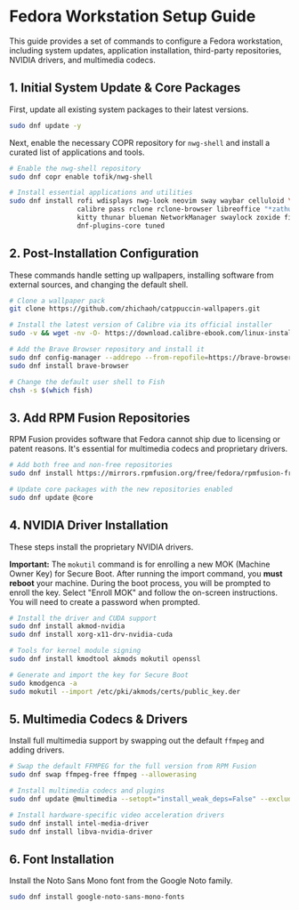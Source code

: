 # Fedora Workstation Setup Guide

This guide provides a set of commands to configure a Fedora workstation, including system updates, application installation, third-party repositories, NVIDIA drivers, and multimedia codecs.

## 1. Initial System Update & Core Packages

First, update all existing system packages to their latest versions.

```bash
sudo dnf update -y
```

Next, enable the necessary COPR repository for `nwg-shell` and install a curated list of applications and tools.

```bash
# Enable the nwg-shell repository
sudo dnf copr enable tofik/nwg-shell

# Install essential applications and utilities
sudo dnf install rofi wdisplays nwg-look neovim sway waybar celluloid \
                 calibre pass rclone rclone-browser libreoffice "*zathura*" \
                 kitty thunar blueman NetworkManager swaylock zoxide fish \
                 dnf-plugins-core tuned
```

## 2. Post-Installation Configuration

These commands handle setting up wallpapers, installing software from external sources, and changing the default shell.

```bash
# Clone a wallpaper pack
git clone https://github.com/zhichaoh/catppuccin-wallpapers.git

# Install the latest version of Calibre via its official installer
sudo -v && wget -nv -O- https://download.calibre-ebook.com/linux-installer.sh | sudo sh /dev/stdin

# Add the Brave Browser repository and install it
sudo dnf config-manager --addrepo --from-repofile=https://brave-browser-rpm-release.s3.brave.com/brave-browser.repo
sudo dnf install brave-browser

# Change the default user shell to Fish
chsh -s $(which fish)
```

## 3. Add RPM Fusion Repositories

RPM Fusion provides software that Fedora cannot ship due to licensing or patent reasons. It's essential for multimedia codecs and proprietary drivers.

```bash
# Add both free and non-free repositories
sudo dnf install https://mirrors.rpmfusion.org/free/fedora/rpmfusion-free-release-$(rpm -E %fedora).noarch.rpm https://mirrors.rpmfusion.org/nonfree/fedora/rpmfusion-nonfree-release-$(rpm -E %fedora).noarch.rpm

# Update core packages with the new repositories enabled
sudo dnf update @core
```

## 4. NVIDIA Driver Installation

These steps install the proprietary NVIDIA drivers.

**Important:** The `mokutil` command is for enrolling a new MOK (Machine Owner Key) for Secure Boot. After running the import command, you **must reboot** your machine. During the boot process, you will be prompted to enroll the key. Select "Enroll MOK" and follow the on-screen instructions. You will need to create a password when prompted.

```bash
# Install the driver and CUDA support
sudo dnf install akmod-nvidia
sudo dnf install xorg-x11-drv-nvidia-cuda

# Tools for kernel module signing
sudo dnf install kmodtool akmods mokutil openssl

# Generate and import the key for Secure Boot
sudo kmodgenca -a
sudo mokutil --import /etc/pki/akmods/certs/public_key.der
```

## 5. Multimedia Codecs & Drivers

Install full multimedia support by swapping out the default `ffmpeg` and adding drivers.

```bash
# Swap the default FFMPEG for the full version from RPM Fusion
sudo dnf swap ffmpeg-free ffmpeg --allowerasing

# Install multimedia codecs and plugins
sudo dnf update @multimedia --setopt="install_weak_deps=False" --exclude=PackageKit-gstreamer-plugin

# Install hardware-specific video acceleration drivers
sudo dnf install intel-media-driver
sudo dnf install libva-nvidia-driver
```

## 6. Font Installation

Install the Noto Sans Mono font from the Google Noto family.

```bash
sudo dnf install google-noto-sans-mono-fonts
```
